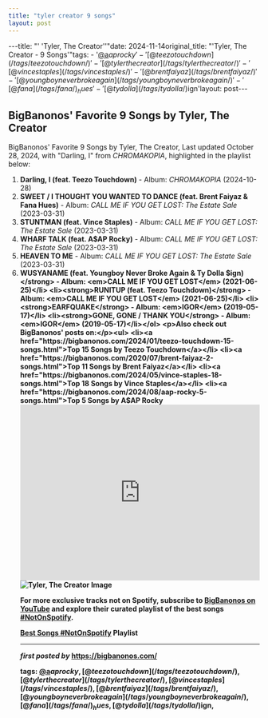 ```yaml
---
title: "tyler creator 9 songs"
layout: post
---
```

---title: "' 'Tyler, The Creator''"date: 2024-11-14original_title: "'Tyler, The Creator - 9 Songs'"tags:  - '[@a](/tags/a/)$aprocky'  - '[@teezotouchdown](/tags/teezotouchdown/)'  - '[@tylerthecreator](/tags/tylerthecreator/)'  - '[@vincestaples](/tags/vincestaples/)'  - '[@brentfaiyaz](/tags/brentfaiyaz/)'  - '[@youngboyneverbrokeagain](/tags/youngboyneverbrokeagain/)'  - '[@fana](/tags/fana/)_hues'  - '[@tydolla](/tags/tydolla/)$ign'layout: post---<h2>BigBanonos' Favorite 9 Songs by Tyler, The Creator</h2><p>BigBanonos' Favorite 9 Songs by Tyler, The Creator, Last updated October 28, 2024, with "Darling, I" from <em>CHROMAKOPIA</em>, highlighted in the playlist below:</p> <ol> <li><strong>Darling, I (feat. Teezo Touchdown)</strong> - Album: <em>CHROMAKOPIA</em> (2024-10-28)</li> <li><strong>SWEET / I THOUGHT YOU WANTED TO DANCE (feat. Brent Faiyaz & Fana Hues)</strong> - Album: <em>CALL ME IF YOU GET LOST: The Estate Sale</em> (2023-03-31)</li> <li><strong>STUNTMAN (feat. Vince Staples)</strong> - Album: <em>CALL ME IF YOU GET LOST: The Estate Sale</em> (2023-03-31)</li> <li><strong>WHARF TALK (feat. A$AP Rocky)</strong> - Album: <em>CALL ME IF YOU GET LOST: The Estate Sale</em> (2023-03-31)</li> <li><strong>HEAVEN TO ME</strong> - Album: <em>CALL ME IF YOU GET LOST: The Estate Sale</em> (2023-03-31)</li> <li><strong>WUSYANAME (feat. Youngboy Never Broke Again & Ty Dolla $ign)</strong> - Album: <em>CALL ME IF YOU GET LOST</em> (2021-06-25)</li> <li><strong>RUNITUP (feat. Teezo Touchdown)</strong> - Album: <em>CALL ME IF YOU GET LOST</em> (2021-06-25)</li> <li><strong>EARFQUAKE</strong> - Album: <em>IGOR</em> (2019-05-17)</li> <li><strong>GONE, GONE / THANK YOU</strong> - Album: <em>IGOR</em> (2019-05-17)</li></ol> <p>Also check out BigBanonos' posts on:</p><ul> <li><a href="https://bigbanonos.com/2024/01/teezo-touchdown-15-songs.html">Top 15 Songs by Teezo Touchdown</a></li> <li><a href="https://bigbanonos.com/2020/07/brent-faiyaz-2-songs.html">Top 11 Songs by Brent Faiyaz</a></li> <li><a href="https://bigbanonos.com/2024/05/vince-staples-18-songs.html">Top 18 Songs by Vince Staples</a></li> <li><a href="https://bigbanonos.com/2024/08/aap-rocky-5-songs.html">Top 5 Songs by A$AP Rocky</a></li></ul> <!--Playlist Embed--><iframe allow="autoplay; clipboard-write; encrypted-media; fullscreen; picture-in-picture" allowfullscreen="" frameborder="0" height="352" loading="lazy" src="https://open.spotify.com/embed/playlist/7mOKWwfnrKhSBqAD1d8xEd?utm_source=generator" width="100%"></iframe> <!--Image--><img alt="Tyler, The Creator Image" src="https://media.pitchfork.com/photos/5d1a3fa749bcdc0008fbc54f/16:9/w_1680,h_945,c_limit/Tyler-Ice-Cream.jpg" /> <!--Subscribe and Playlist Links--><div>    <p>For more exclusive tracks not on Spotify, subscribe to <a href="https://www.youtube.com/[@BigBanonos](/tags/BigBanonos/)" target="_blank">BigBanonos on YouTube</a> and explore their curated playlist of the best songs <strong>[#NotOnSpotify](/tags/NotOnSpotify/)</strong>.</p>    <p><a href="https://www.youtube.com/playlist?list=PLtuNtuTatqI0kFahUCbtbfenC_ET5O_tr" target="_blank">Best Songs [#NotOnSpotify](/tags/NotOnSpotify/) Playlist<br /></a></p></div><hr /><p><em>first posted by</em> <a href="https://bigbanonos.com/" rel="noopener" target="_new">https://bigbanonos.com/</a></p><p>tags: [@a](/tags/a/)$aprocky,[@teezotouchdown](/tags/teezotouchdown/),[@tylerthecreator](/tags/tylerthecreator/),[@vincestaples](/tags/vincestaples/),[@brentfaiyaz](/tags/brentfaiyaz/),[@youngboyneverbrokeagain](/tags/youngboyneverbrokeagain/),[@fana](/tags/fana/)_hues,[@tydolla](/tags/tydolla/)$ign,</p>